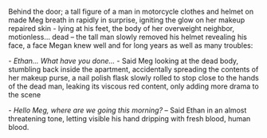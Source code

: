 Behind the door; a tall figure of a man in motorcycle clothes and helmet on made Meg breath in rapidly in surprise, igniting the glow on her makeup repaired skin - lying at his feet, the body of her overweight neighbor, motionless… dead – the tall man slowly removed his helmet revealing his face, a face Megan knew well and for long years as well as many troubles:

\- *Ethan… What have you done…* - Said Meg looking at the dead body, stumbling back inside the apartment, accidentally spreading the contents of her makeup purse, a nail polish flask slowly rolled to stop close to the hands of the dead man, leaking its viscous red content, only adding more drama to the scene

\- *Hello Meg, where are we going this morning?* – Said Ethan in an almost threatening tone, letting visible his hand dripping with fresh blood, human blood.
